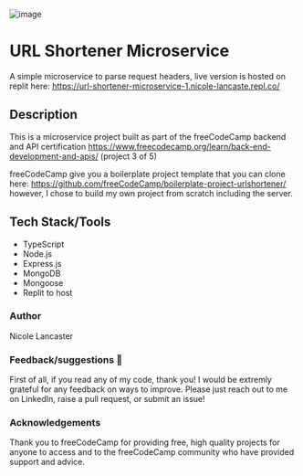 ![image](https://github.com/nicole-lancaster/url-shortener-microservice/assets/116457977/389d7c61-67c3-438a-8c9e-b5676b52fa8f)


# URL Shortener Microservice

A simple microservice to parse request headers, live version is hosted on replit here: https://url-shortener-microservice-1.nicole-lancaste.repl.co/

## Description

This is a microservice project built as part of the freeCodeCamp backend and API certification https://www.freecodecamp.org/learn/back-end-development-and-apis/ (project 3 of 5)

freeCodeCamp give you a boilerplate project template that you can clone here: https://github.com/freeCodeCamp/boilerplate-project-urlshortener/
however, I chose to build my own project from scratch including the server.

## Tech Stack/Tools

- TypeScript
- Node.js
- Express.js
- MongoDB
- Mongoose
- Replit to host

### Author
Nicole Lancaster

### Feedback/suggestions 🫶

First of all, if you read any of my code, thank you! I would be extremly grateful for any feedback on ways to improve. Please just reach out to me on LinkedIn, raise a pull request, or submit an issue!

### Acknowledgements

Thank you to freeCodeCamp for providing free, high quality projects for anyone to access and to the freeCodeCamp community who have provided support and advice.
